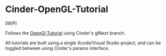 # Cinder-OpenGL-Tutorial

[WIP]

Follows the [OpenGl Tutorial](http://www.opengl-tutorial.org) using Cinder's glNext branch.

All tutorials are built using a single Xcode/Visual Studio project, and can be toggled between using Cinder's params interface.
